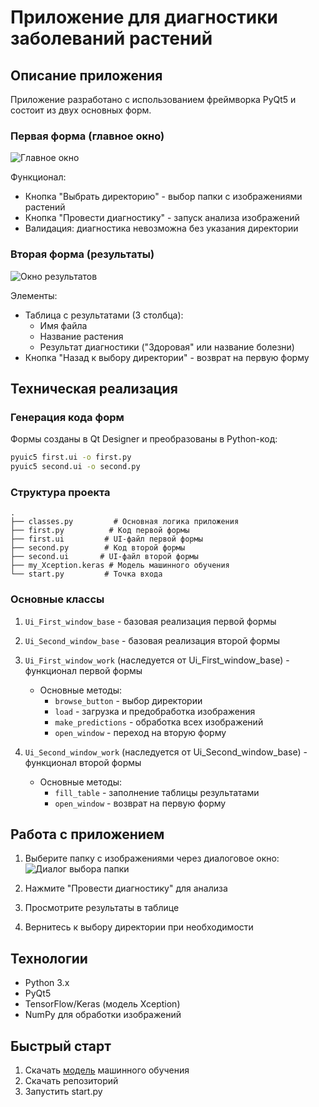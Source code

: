 # Приложение для диагностики заболеваний растений

## Описание приложения

Приложение разработано с использованием фреймворка PyQt5 и состоит из двух основных форм.

### Первая форма (главное окно)
![Главное окно](https://github.com/user-attachments/assets/36b6b2ec-79c0-4b45-9ba8-35940087c28a)

Функционал:
- Кнопка "Выбрать директорию" - выбор папки с изображениями растений
- Кнопка "Провести диагностику" - запуск анализа изображений
- Валидация: диагностика невозможна без указания директории

### Вторая форма (результаты)
![Окно результатов](https://github.com/user-attachments/assets/6928b453-1da5-4299-bfcf-f6a3e8dafcf1)

Элементы:
- Таблица с результатами (3 столбца):
  - Имя файла
  - Название растения
  - Результат диагностики ("Здоровая" или название болезни)
- Кнопка "Назад к выбору директории" - возврат на первую форму

## Техническая реализация

### Генерация кода форм
Формы созданы в Qt Designer и преобразованы в Python-код:
```bash
pyuic5 first.ui -o first.py
pyuic5 second.ui -o second.py
```

### Структура проекта
```
.
├── classes.py         # Основная логика приложения
├── first.py          # Код первой формы
├── first.ui         # UI-файл первой формы
├── second.py        # Код второй формы
├── second.ui       # UI-файл второй формы
├── my_Xception.keras # Модель машинного обучения
└── start.py         # Точка входа
```

### Основные классы
1. `Ui_First_window_base` - базовая реализация первой формы
2. `Ui_Second_window_base` - базовая реализация второй формы
3. `Ui_First_window_work` (наследуется от Ui_First_window_base) - функционал первой формы
   - Основные методы:
     - `browse_button` - выбор директории
     - `load` - загрузка и предобработка изображения
     - `make_predictions` - обработка всех изображений
     - `open_window` - переход на вторую форму

4. `Ui_Second_window_work` (наследуется от Ui_Second_window_base) - функционал второй формы
   - Основные методы:
     - `fill_table` - заполнение таблицы результатами
     - `open_window` - возврат на первую форму

## Работа с приложением

1. Выберите папку с изображениями через диалоговое окно:
![Диалог выбора папки](https://github.com/user-attachments/assets/9d5686da-97d1-4847-848b-80d51af7ded6)

2. Нажмите "Провести диагностику" для анализа

3. Просмотрите результаты в таблице

4. Вернитесь к выбору директории при необходимости

## Технологии
- Python 3.x
- PyQt5
- TensorFlow/Keras (модель Xception)
- NumPy для обработки изображений

## Быстрый старт
1. Скачать [модель](https://disk.yandex.ru/d/C9eW4sD242_Zng) машинного обучения
2. Скачать репозиторий
3. Запустить start.py 
